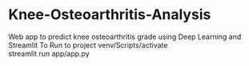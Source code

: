 # Knee-Osteoarthritis-Analysis
Web app to predict knee osteoarthritis grade using Deep Learning and Streamlit
To Run to project
venv/Scripts/activate   
streamlit run app/app.py
